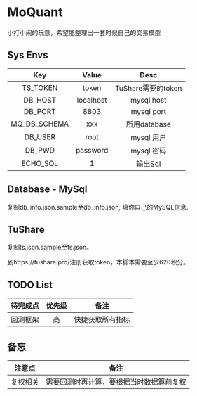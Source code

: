 # MoQuant
小打小闹的玩意，希望能整理出一套时候自己的交易模型

## Sys Envs
Key|Value|Desc
|:----:|:----:|:----:|
|TS_TOKEN|token|TuShare需要的token|
|DB_HOST|localhost|mysql host|
|DB_PORT|8803|mysql port|
|MQ_DB_SCHEMA|xxx|所用database|
|DB_USER|root|mysql 用户|
|DB_PWD|password|mysql 密码|
|ECHO_SQL|1|输出Sql


## Database - MySql
复制db_info.json.sample至db_info.json, 填你自己的MySQL信息. 

## TuShare
复制ts.json.sample至ts.json。

到https://tushare.pro/注册获取token，本脚本需要至少620积分。

## TODO List
|待完成点|优先级|备注|
|:----:|:----:|:----:|
|回测框架|高|快捷获取所有指标|

## 备忘
|注意点|备注|
|:----:|:----:|
|复权相关|需要回测时再计算，要根据当时数据算前复权|